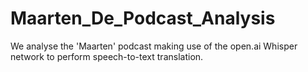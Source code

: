 # Maarten_De_Podcast_Analysis
We analyse the 'Maarten' podcast making use of the open.ai Whisper network to perform speech-to-text translation.
